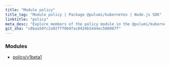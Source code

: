```yaml
---
title: "Module policy"
title_tag: "Module policy | Package @pulumi/kubernetes | Node.js SDK"
linktitle: "policy"
meta_desc: "Explore members of the policy module in the @pulumi/kubernetes package."
git_sha: "c8baa50fc2a92fff0b0fac0424b5444ec508987f"
---
```


<!-- WARNING: this page was generated by a tool. Do not edit it by hand. -->
<!-- To change it, please see https://github.com/pulumi/docs/tree/master/tools/tscdocgen. -->


<h3>Modules</h3>
<ul class="api">
    <li><a href="v1beta1/"><span class="symbol module"></span>policy/v1beta1</a></li>
</ul>








